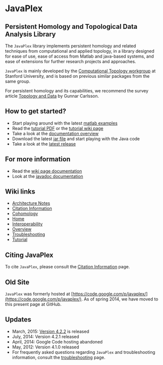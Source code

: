 # JavaPlex

## Persistent Homology and Topological Data Analysis Library 


The `JavaPlex` library implements persistent homology and related techniques from computational and applied topology, in a library designed for ease of use, ease of access from Matlab and java-based systems, and ease of extensions for further research projects and approaches.

`JavaPlex` is mainly developed by the [Computational Topology workgroup](http://comptop.stanford.edu) at Stanford University, and is based on previous similar packages from the same group.

For persistent homology and its capabilities, we recommend the survey article [Topology and Data](http://www.ams.org/journals/bull/2009-46-02/S0273-0979-09-01249-X/S0273-0979-09-01249-X.pdf) by Gunnar Carlsson.

## How to get started?
  
* Start playing around with the latest [matlab examples](https://github.com/appliedtopology/javaplex/releases/download/4.2.1/matlab-examples-4.2.2.zip)
* Read the [tutorial PDF](https://github.com/appliedtopology/javaplex/releases/download/4.2.2/javaplex_tutorial.pdf) or the [tutorial wiki page](https://github.com/appliedtopology/javaplex/wiki/Tutorial)
* Take a look at the [documentation overview](https://github.com/appliedtopology/javaplex/wiki/Overview)
* Download the latest [jar file](https://github.com/appliedtopology/javaplex/releases/download/4.2.2/javaplex-4.2.1.jar) and start playing with the Java code
* Take a look at the [latest release](https://github.com/appliedtopology/javaplex/releases/)

## For more information

* Read the [wiki page documentation](https://github.com/appliedtopology/javaplex/wiki/Overview)
* Look at the [javadoc documentation](http://appliedtopology.github.io/javaplex/doc.4.2.0/)

## Wiki links

* [Architecture Notes](https://github.com/appliedtopology/javaplex/wiki/Architecture-Notes)
* [Citation Information](https://github.com/appliedtopology/javaplex/wiki/Citation-Information)
* [Cohomology](https://github.com/appliedtopology/javaplex/wiki/)
* [Home](https://github.com/appliedtopology/javaplex/wiki/Home)
* [Interoperability](https://github.com/appliedtopology/javaplex/wiki/Interoperability)
* [Overview](https://github.com/appliedtopology/javaplex/wiki/Overview)
* [Troubleshooting](https://github.com/appliedtopology/javaplex/wiki/Troubleshooting)
* [Tutorial](https://github.com/appliedtopology/javaplex/wiki/Tutorial)


## Citing JavaPlex

To cite `JavaPlex`, please consult the [Citation Information](https://github.com/appliedtopology/javaplex/wiki/Citation-Information) page.

## Old Site

`JavaPlex` was formerly hosted at [https://code.google.com/p/javaplex/](https://code.google.com/p/javaplex/). As of spring 2014, we have moved to this present page at GitHub.

## Updates

* March, 2015: [Version 4.2.2](https://github.com/appliedtopology/javaplex/releases/) is released
* July, 2014: Version 4.2.1 released
* April, 2014: Google Code hosting abandoned
* May, 2012: Version 4.1.0 released
* For frequently asked questions regarding `JavaPlex` and troubleshooting information, consult the [troubleshooting](https://github.com/appliedtopology/javaplex/wiki/Troubleshooting) page.
